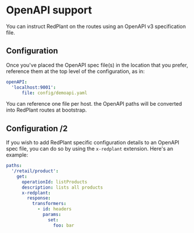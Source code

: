 # OpenAPI support
You can instruct RedPlant on the routes using an OpenAPI v3 specification file.

## Configuration
Once you've placed the OpenAPI spec file(s) in the location that you prefer, reference them at the top level of the
configuration, as in:
```yaml
openAPI:
  'localhost:9001':
      file: config/demoapi.yaml
```
You can reference one file per host. the OpenAPI paths will be converted into RedPlant routes at bootstrap.

## Configuration /2
If you wish to add RedPlant specific configuration details to an OpenAPI spec file, you can do so by using the
`x-redplant` extension. Here's an example:
```yaml
paths:
  '/retail/product':
    get:
      operationId: listProducts
      description: lists all products
      x-redplant:
        response:
          transformers:
            - id: headers
              params:
                set:
                  foo: bar
```

